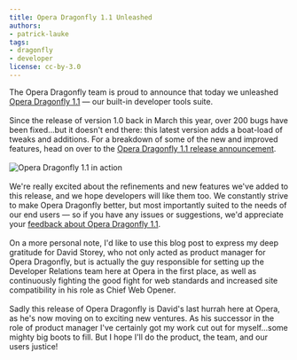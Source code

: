 ```yaml
---
title: Opera Dragonfly 1.1 Unleashed
authors:
- patrick-lauke
tags:
- dragonfly
- developer
license: cc-by-3.0
---
```

The Opera Dragonfly team is proud to announce that today we unleashed <a href="http://www.opera.com/dragonfly">Opera Dragonfly 1.1</a> — our built-in developer tools suite.<br/><br/>Since the release of version 1.0 back in March this year, over 200 bugs have been fixed...but it doesn&#39;t end there: this latest version adds a boat-load of tweaks and additions. For a breakdown of some of the new and improved features, head on over to the <a href="http://my.opera.com/dragonfly/blog/opera-dragonfly-1-1">Opera Dragonfly 1.1 release announcement</a>.<br/><br/><img src="{{ page.id }}/opera-dragonfly-1.1.jpg" alt="Opera Dragonfly 1.1 in action" /><br/><br/>We&#39;re really excited about the refinements and new features we&#39;ve added to this release, and we hope developers will like them too. We constantly strive to make Opera Dragonfly better, but most importantly suited to the needs of our end users — so if you have any issues or suggestions, we&#39;d appreciate your <a href="http://www.opera.com/dragonfly/feedback/">feedback about Opera Dragonfly 1.1</a>.<br/><br/>On a more personal note, I&#39;d like to use this blog post to express my deep gratitude for David Storey, who not only acted as product manager for Opera Dragonfly, but is actually the guy responsible for setting up the Developer Relations team here at Opera in the first place, as well as continuously fighting the good fight for web standards and increased site compatibility in his role as Chief Web Opener.<br/><br/>Sadly this release of Opera Dragonfly is David&#39;s last hurrah here at Opera, as he&#39;s now moving on to exciting new ventures. As his successor in the role of product manager I&#39;ve certainly got my work cut out for myself...some mighty big boots to fill. But I hope I&#39;ll do the product, the team, and our users justice!
